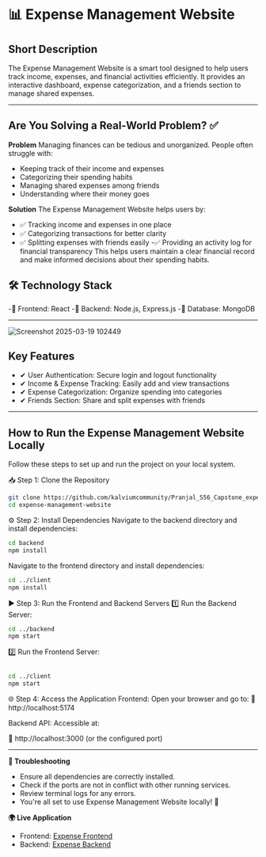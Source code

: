 # 📊 Expense Management Website

## Short Description

The Expense Management Website is a smart tool designed to help users track income, expenses, and financial activities efficiently. It provides an interactive dashboard, expense categorization, and a friends section to manage shared expenses.

---
## Are You Solving a Real-World Problem? ✅

**Problem**
Managing finances can be tedious and unorganized. People often struggle with:

- Keeping track of their income and expenses
- Categorizing their spending habits
- Managing shared expenses among friends
- Understanding where their money goes

**Solution**
The Expense Management Website helps users by:

- ✅ Tracking income and expenses in one place
- ✅ Categorizing transactions for better clarity
- ✅ Splitting expenses with friends easily
-✅ Providing an activity log for financial transparency
This helps users maintain a clear financial record and make informed decisions about their spending habits.

## 🛠️ Technology Stack

-🔹 Frontend: React
-🔹 Backend: Node.js, Express.js
-🔹 Database: MongoDB

---

![Screenshot 2025-03-19 102449](https://github.com/user-attachments/assets/1ac4f87e-6f1f-46f5-a75d-d529eeb1b6fe)


## Key Features

- ✔ User Authentication: Secure login and logout functionality
- ✔ Income & Expense Tracking: Easily add and view transactions
- ✔ Expense Categorization: Organize spending into categories
- ✔ Friends Section: Share and split expenses with friends

--- 

##  How to Run the Expense Management Website Locally
Follow these steps to set up and run the project on your local system.

📥 Step 1: Clone the Repository
```sh
git clone https://github.com/kalviumcommunity/Pranjal_S56_Capstone_expense_management.git
cd expense-management-website
```

⚙ Step 2: Install Dependencies
Navigate to the backend directory and install dependencies:

```sh
cd backend
npm install
```
Navigate to the frontend directory and install dependencies:
```sh
cd ../client
npm install
```
▶ Step 3: Run the Frontend and Backend Servers
1️⃣ Run the Backend Server:

```sh
cd ../backend
npm start
```
2️⃣ Run the Frontend Server:

```sh

cd ../client
npm start
```
🌐 Step 4: Access the Application
Frontend: Open your browser and go to:
🔗 http://localhost:5174

Backend API: Accessible at:

🔗 http://localhost:3000 (or the configured port)

---

**🐞 Troubleshooting**
- Ensure all dependencies are correctly installed.
- Check if the ports are not in conflict with other running services.
- Review terminal logs for any errors.
- You're all set to use Expense Management Website locally! 🚀

**🌍 Live Application**

- Frontend: [Expense Frontend](https://ifinance.netlify.app/)  
- Backend: [Expense Backend](https://pranjal-s56-capstone-expense-management-2.onrender.com/)


